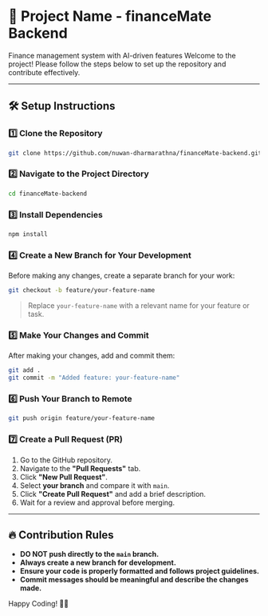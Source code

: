 # 🚀 Project Name - financeMate Backend

Finance management system with AI-driven features
Welcome to the project! Please follow the steps below to set up the repository and contribute effectively.

---

## 🛠️ Setup Instructions

### 1️⃣ Clone the Repository

```bash
git clone https://github.com/nuwan-dharmarathna/financeMate-backend.git
```

### 2️⃣ Navigate to the Project Directory

```bash
cd financeMate-backend
```

### 3️⃣ Install Dependencies

```bash
npm install
```

### 4️⃣ Create a New Branch for Your Development

Before making any changes, create a separate branch for your work:

```bash
git checkout -b feature/your-feature-name
```

> Replace `your-feature-name` with a relevant name for your feature or task.

### 5️⃣ Make Your Changes and Commit

After making your changes, add and commit them:

```bash
git add .
git commit -m "Added feature: your-feature-name"
```

### 6️⃣ Push Your Branch to Remote

```bash
git push origin feature/your-feature-name
```

### 7️⃣ Create a Pull Request (PR)

1. Go to the GitHub repository.
2. Navigate to the **"Pull Requests"** tab.
3. Click **"New Pull Request"**.
4. Select **your branch** and compare it with `main`.
5. Click **"Create Pull Request"** and add a brief description.
6. Wait for a review and approval before merging.

---

## 🔥 Contribution Rules

- **DO NOT push directly to the `main` branch.**
- **Always create a new branch for development.**
- **Ensure your code is properly formatted and follows project guidelines.**
- **Commit messages should be meaningful and describe the changes made.**

Happy Coding! 🚀🔥
